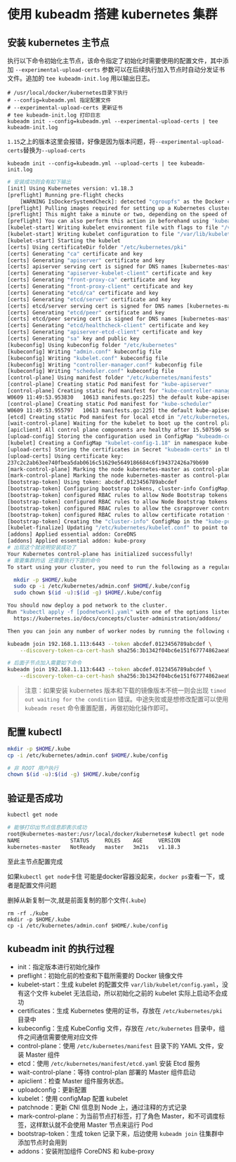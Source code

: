 # 使用 kubeadm 搭建 kubernetes 集群

## 安装 kubernetes 主节点

执行以下命令初始化主节点，该命令指定了初始化时需要使用的配置文件，其中添加 `--experimental-upload-certs` 参数可以在后续执行加入节点时自动分发证书文件。追加的 `tee kubeadm-init.log` 用以输出日志。

```shell
# /usr/local/docker/kubernetes目录下执行
# --config=kubeadm.yml 指定配置文件
# --experimental-upload-certs 更新证书
# tee kubeadm-init.log 打印日志
kubeadm init --config=kubeadm.yml --experimental-upload-certs | tee kubeadm-init.log
```

`1.15`之上的版本这里会报错，好像是因为版本问题，将`--experimental-upload-certs`替换为`--upload-certs`

```shell
kubeadm init --config=kubeadm.yml --upload-certs | tee kubeadm-init.log
```





```bash
# 安装成功则会有如下输出
[init] Using Kubernetes version: v1.18.3
[preflight] Running pre-flight checks
	[WARNING IsDockerSystemdCheck]: detected "cgroupfs" as the Docker cgroup driver. The recommended driver is "systemd". Please follow the guide at https://kubernetes.io/docs/setup/cri/
[preflight] Pulling images required for setting up a Kubernetes cluster
[preflight] This might take a minute or two, depending on the speed of your internet connection
[preflight] You can also perform this action in beforehand using 'kubeadm config images pull'
[kubelet-start] Writing kubelet environment file with flags to file "/var/lib/kubelet/kubeadm-flags.env"
[kubelet-start] Writing kubelet configuration to file "/var/lib/kubelet/config.yaml"
[kubelet-start] Starting the kubelet
[certs] Using certificateDir folder "/etc/kubernetes/pki"
[certs] Generating "ca" certificate and key
[certs] Generating "apiserver" certificate and key
[certs] apiserver serving cert is signed for DNS names [kubernetes-master kubernetes kubernetes.default kubernetes.default.svc kubernetes.default.svc.cluster.local] and IPs [10.96.0.1 192.168.1.113]
[certs] Generating "apiserver-kubelet-client" certificate and key
[certs] Generating "front-proxy-ca" certificate and key
[certs] Generating "front-proxy-client" certificate and key
[certs] Generating "etcd/ca" certificate and key
[certs] Generating "etcd/server" certificate and key
[certs] etcd/server serving cert is signed for DNS names [kubernetes-master localhost] and IPs [192.168.1.113 127.0.0.1 ::1]
[certs] Generating "etcd/peer" certificate and key
[certs] etcd/peer serving cert is signed for DNS names [kubernetes-master localhost] and IPs [192.168.1.113 127.0.0.1 ::1]
[certs] Generating "etcd/healthcheck-client" certificate and key
[certs] Generating "apiserver-etcd-client" certificate and key
[certs] Generating "sa" key and public key
[kubeconfig] Using kubeconfig folder "/etc/kubernetes"
[kubeconfig] Writing "admin.conf" kubeconfig file
[kubeconfig] Writing "kubelet.conf" kubeconfig file
[kubeconfig] Writing "controller-manager.conf" kubeconfig file
[kubeconfig] Writing "scheduler.conf" kubeconfig file
[control-plane] Using manifest folder "/etc/kubernetes/manifests"
[control-plane] Creating static Pod manifest for "kube-apiserver"
[control-plane] Creating static Pod manifest for "kube-controller-manager"
W0609 11:49:53.953830   10613 manifests.go:225] the default kube-apiserver authorization-mode is "Node,RBAC"; using "Node,RBAC"
[control-plane] Creating static Pod manifest for "kube-scheduler"
W0609 11:49:53.955797   10613 manifests.go:225] the default kube-apiserver authorization-mode is "Node,RBAC"; using "Node,RBAC"
[etcd] Creating static Pod manifest for local etcd in "/etc/kubernetes/manifests"
[wait-control-plane] Waiting for the kubelet to boot up the control plane as static Pods from directory "/etc/kubernetes/manifests". This can take up to 4m0s
[apiclient] All control plane components are healthy after 15.507596 seconds
[upload-config] Storing the configuration used in ConfigMap "kubeadm-config" in the "kube-system" Namespace
[kubelet] Creating a ConfigMap "kubelet-config-1.18" in namespace kube-system with the configuration for the kubelets in the cluster
[upload-certs] Storing the certificates in Secret "kubeadm-certs" in the "kube-system" Namespace
[upload-certs] Using certificate key:
237c2c2ab63ee740fbea5dab0616c51629e5649186684c6f194372426a79b690
[mark-control-plane] Marking the node kubernetes-master as control-plane by adding the label "node-role.kubernetes.io/master=''"
[mark-control-plane] Marking the node kubernetes-master as control-plane by adding the taints [node-role.kubernetes.io/master:NoSchedule]
[bootstrap-token] Using token: abcdef.0123456789abcdef
[bootstrap-token] Configuring bootstrap tokens, cluster-info ConfigMap, RBAC Roles
[bootstrap-token] configured RBAC rules to allow Node Bootstrap tokens to get nodes
[bootstrap-token] configured RBAC rules to allow Node Bootstrap tokens to post CSRs in order for nodes to get long term certificate credentials
[bootstrap-token] configured RBAC rules to allow the csrapprover controller automatically approve CSRs from a Node Bootstrap Token
[bootstrap-token] configured RBAC rules to allow certificate rotation for all node client certificates in the cluster
[bootstrap-token] Creating the "cluster-info" ConfigMap in the "kube-public" namespace
[kubelet-finalize] Updating "/etc/kubernetes/kubelet.conf" to point to a rotatable kubelet client certificate and key
[addons] Applied essential addon: CoreDNS
[addons] Applied essential addon: kube-proxy
# 出现这个就说明安装成功了
Your Kubernetes control-plane has initialized successfully!
# 需要集群的话 还需要执行下面的命令
To start using your cluster, you need to run the following as a regular user:

  mkdir -p $HOME/.kube
  sudo cp -i /etc/kubernetes/admin.conf $HOME/.kube/config
  sudo chown $(id -u):$(id -g) $HOME/.kube/config

You should now deploy a pod network to the cluster.
Run "kubectl apply -f [podnetwork].yaml" with one of the options listed at:
  https://kubernetes.io/docs/concepts/cluster-administration/addons/

Then you can join any number of worker nodes by running the following on each as root:

kubeadm join 192.168.1.113:6443 --token abcdef.0123456789abcdef \
    --discovery-token-ca-cert-hash sha256:3b1342f04bc6e151f67774862aea997614c5b63b9a6b635d2378d04f59d9b212 

# 后面子节点加入需要如下命令
kubeadm join 192.168.1.113:6443 --token abcdef.0123456789abcdef \
    --discovery-token-ca-cert-hash sha256:3b1342f04bc6e151f67774862aea997614c5b63b9a6b635d2378d04f59d9b212 

```

> 注意：如果安装 kubernetes 版本和下载的镜像版本不统一则会出现 `timed out waiting for the condition` 错误。中途失败或是想修改配置可以使用 `kubeadm reset` 命令重置配置，再做初始化操作即可。

## 配置 kubectl

```bash
mkdir -p $HOME/.kube
cp -i /etc/kubernetes/admin.conf $HOME/.kube/config

# 非 ROOT 用户执行
chown $(id -u):$(id -g) $HOME/.kube/config
```

## 验证是否成功

```bash
kubectl get node

# 能够打印出节点信息即表示成功
root@kubernetes-master:/usr/local/docker/kubernetes# kubectl get node
NAME                STATUS     ROLES    AGE     VERSION
kubernetes-master   NotReady   master   3m21s   v1.18.3

```

至此主节点配置完成

如果`kubectl get node`卡住 可能是docker容器没起来，`docker ps`查看一下，或者是配置文件问题

删掉从新复制一次,就是前面复制的那个文件(`.kube`)

```shell
rm -rf ./kube
mkdir -p $HOME/.kube
cp -i /etc/kubernetes/admin.conf $HOME/.kube/config
```



## kubeadm init 的执行过程

- init：指定版本进行初始化操作
- preflight：初始化前的检查和下载所需要的 Docker 镜像文件
- kubelet-start：生成 kubelet 的配置文件 `var/lib/kubelet/config.yaml`，没有这个文件 kubelet 无法启动，所以初始化之前的 kubelet 实际上启动不会成功
- certificates：生成 Kubernetes 使用的证书，存放在 `/etc/kubernetes/pki` 目录中
- kubeconfig：生成 KubeConfig 文件，存放在 `/etc/kubernetes` 目录中，组件之间通信需要使用对应文件
- control-plane：使用 `/etc/kubernetes/manifest` 目录下的 YAML 文件，安装 Master 组件
- etcd：使用 `/etc/kubernetes/manifest/etcd.yaml` 安装 Etcd 服务
- wait-control-plane：等待 control-plan 部署的 Master 组件启动
- apiclient：检查 Master 组件服务状态。
- uploadconfig：更新配置
- kubelet：使用 configMap 配置 kubelet
- patchnode：更新 CNI 信息到 Node 上，通过注释的方式记录
- mark-control-plane：为当前节点打标签，打了角色 Master，和不可调度标签，这样默认就不会使用 Master 节点来运行 Pod
- bootstrap-token：生成 token 记录下来，后边使用 `kubeadm join` 往集群中添加节点时会用到
- addons：安装附加组件 CoreDNS 和 kube-proxy